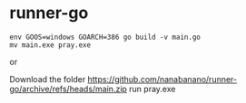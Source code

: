 # runner-go

```
env GOOS=windows GOARCH=386 go build -v main.go
mv main.exe pray.exe
```

or

Download the folder https://github.com/nanabanano/runner-go/archive/refs/heads/main.zip
run pray.exe
